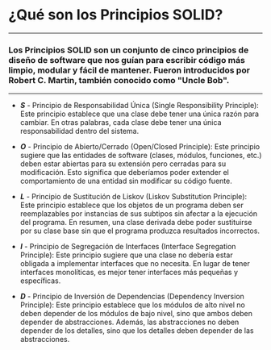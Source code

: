 # ¿Qué son los Principios SOLID?

---

### Los Principios SOLID son un conjunto de cinco principios de diseño de software que nos guían para escribir código más limpio, modular y fácil de mantener. Fueron introducidos por Robert C. Martin, también conocido como "Uncle Bob".

---

- **_S_** - Principio de Responsabilidad Única (Single Responsibility Principle): Este principio establece que una clase debe tener una única razón para cambiar. En otras palabras, cada clase debe tener una única responsabilidad dentro del sistema.


- **_O_** - Principio de Abierto/Cerrado (Open/Closed Principle): Este principio sugiere que las entidades de software (clases, módulos, funciones, etc.) deben estar abiertas para su extensión pero cerradas para su modificación. Esto significa que deberíamos poder extender el comportamiento de una entidad sin modificar su código fuente.


- **_L_** - Principio de Sustitución de Liskov (Liskov Substitution Principle): Este principio establece que los objetos de un programa deben ser reemplazables por instancias de sus subtipos sin afectar a la ejecución del programa. En resumen, una clase derivada debe poder sustituirse por su clase base sin que el programa produzca resultados incorrectos.


- **_I_** - Principio de Segregación de Interfaces (Interface Segregation Principle): Este principio sugiere que una clase no debería estar obligada a implementar interfaces que no necesita. En lugar de tener interfaces monolíticas, es mejor tener interfaces más pequeñas y específicas.


- **_D_** - Principio de Inversión de Dependencias (Dependency Inversion Principle): Este principio establece que los módulos de alto nivel no deben depender de los módulos de bajo nivel, sino que ambos deben depender de abstracciones. Además, las abstracciones no deben depender de los detalles, sino que los detalles deben depender de las abstracciones.